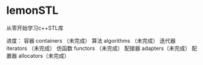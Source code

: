 # lemonSTL
从零开始学习c++STL库

进度：
容器 containers （未完成）
算法 algorithms （未完成）
迭代器 iterators （未完成）
仿函数 functors （未完成）
配接器 adapters（未完成）
配置器 allocators（未完成）
